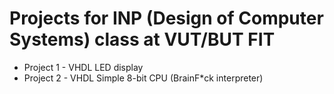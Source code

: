 # Projects for INP (Design of Computer Systems) class at VUT/BUT FIT

* Project 1 - VHDL LED display
* Project 2 - VHDL Simple 8-bit CPU (BrainF*ck interpreter)
